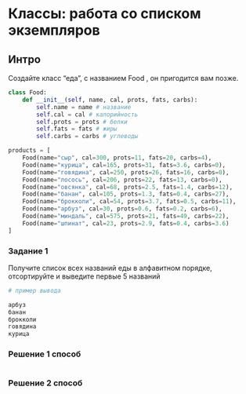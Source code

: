 # Классы: работа со списком экземпляров


## Интро

Создайте класс “еда”, c названием Food  , он пригодится вам позже.

```Python
class Food:
    def __init__(self, name, cal, prots, fats, carbs):
        self.name = name # название
        self.cal = cal # калорийность
        self.prots = prots # белки
        self.fats = fats # жиры
        self.carbs = carbs # углеводы

products = [
	Food(name="сыр", cal=300, prots=11, fats=20, carbs=4),
	Food(name="курица", cal=165, prots=31, fats=3.6, carbs=0),
	Food(name="говядина", cal=250, prots=26, fats=16, carbs=0),
	Food(name="лосось", cal=206, prots=22, fats=13, carbs=0),
	Food(name="овсянка", cal=68, prots=2.5, fats=1.4, carbs=12),
	Food(name="банан", cal=105, prots=1.3, fats=0.4, carbs=27),
	Food(name="брокколи", cal=54, prots=3.7, fats=0.5, carbs=11),
	Food(name="арбуз", cal=30, prots=0.6, fats=0.2, carbs=6),
	Food(name="миндаль", cal=575, prots=21, fats=49, carbs=22),
	Food(name="шпинат", cal=23, prots=2.9, fats=0.4, carbs=3.6)
]
```
### Задание 1
Получите список всех названий еды в алфавитном порядке, отсортируйте и выведите первые 5 названий

```Python
# пример вывода

арбуз
банан
брокколи
говядина
курица
```

### Решение 1 способ

```Python
```
### Решение 2 способ

```Python
```



